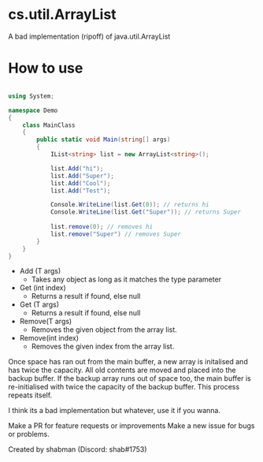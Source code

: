 # cs.util.ArrayList
A bad implementation (ripoff) of java.util.ArrayList


# How to use


```cs

using System;

namespace Demo
{
    class MainClass
    {
        public static void Main(string[] args)
        {
            IList<string> list = new ArrayList<string>();

            list.Add("hi");
            list.Add("Super");
            list.Add("Cool");
            list.Add("Test");

            Console.WriteLine(list.Get(0)); // returns hi
            Console.WriteLine(list.Get("Super")); // returns Super
            
            list.remove(0); // removes hi
            list.remove("Super") // removes Super
        }
    }
}

```

- Add (T args) 
  - Takes any object as long as it matches the type parameter
- Get (int index) 
  - Returns a result if found, else null
- Get (T args)
  - Returns a result if found, else null
- Remove(T args)
  - Removes the given object from the array list.
- Remove(int index)
  - Removes the given index from the array list.


Once space has ran out from the main buffer, a new array is initalised and has twice the capacity.
All old contents are moved and placed into the backup buffer.
If the backup array runs out of space too, the main buffer is re-initialised with twice the capacity of the backup buffer.
This process repeats itself.

I think its a bad implementation but whatever, use it if you wanna.

Make a PR for feature requests or improvements
Make a new issue for bugs or problems.

Created by shabman (Discord: shab#1753)
